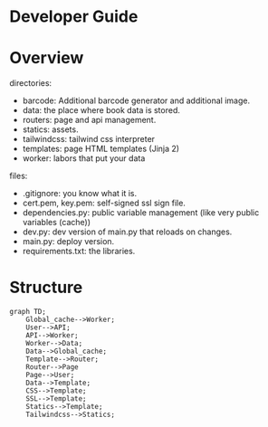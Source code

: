 # Developer Guide

# Overview
directories:
- barcode: Additional barcode generator and additional image.
- data: the place where book data is stored.
- routers: page and api management.
- statics: assets.
- tailwindcss: tailwind css interpreter
- templates: page HTML templates (Jinja 2)
- worker: labors that put your data

files:
- .gitignore: you know what it is.
- cert.pem, key.pem: self-signed ssl sign file.
- dependencies.py: public variable management (like very public variables (cache))
- dev.py: dev version of main.py that reloads on changes.
- main.py: deploy version.
- requirements.txt: the libraries.

# Structure

```mermaid
graph TD;
    Global_cache-->Worker;
    User-->API;
    API-->Worker;
    Worker-->Data;
    Data-->Global_cache;
    Template-->Router;
    Router-->Page
    Page-->User;
    Data-->Template;
    CSS-->Template;
    SSL-->Template;
    Statics-->Template;
    Tailwindcss-->Statics;
```



